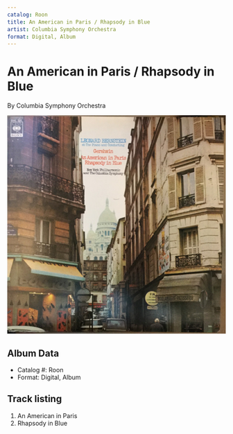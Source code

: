 ```yaml
---
catalog: Roon
title: An American in Paris / Rhapsody in Blue
artist: Columbia Symphony Orchestra
format: Digital, Album
---
```


# An American in Paris / Rhapsody in Blue

By Columbia Symphony Orchestra

![](../../assets/albumcovers/Columbia_Symphony_Orchestra-An_American_in_Paris_-_Rhapsody_in_Blue.png)

## Album Data

- Catalog #: Roon
- Format: Digital, Album


## Track listing


1. An American in Paris
2. Rhapsody in Blue

